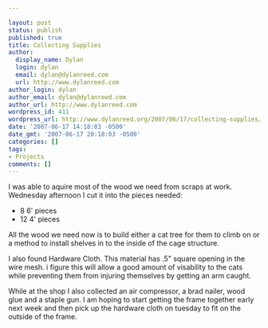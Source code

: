 ```yaml
---

layout: post
status: publish
published: true
title: Collecting Supplies
author:
  display_name: Dylan
  login: dylan
  email: dylan@dylanreed.com
  url: http://www.dylanreed.com
author_login: dylan
author_email: dylan@dylanreed.com
author_url: http://www.dylanreed.com
wordpress_id: 411
wordpress_url: http://www.dylanreed.org/2007/06/17/collecting-supplies/
date: '2007-06-17 14:18:03 -0500'
date_gmt: '2007-06-17 20:18:03 -0500'
categories: []
tags:
- Projects
comments: []
---
```


I was able to aquire most of the wood we need from scraps at work. Wednesday afternoon I cut it into the pieces needed:

  * 8 6' pieces
  * 12 4' pieces
  


  
All the wood we need now is to build either a cat tree for them to climb on or a method to install shelves in to the inside of the cage structure.

I also found Hardware Cloth. This material has .5" square opening in the wire mesh. i figure this will allow a good amount of visability to the cats while preventing them from injuring themselves by getting an arm caught.

While at the shop I also collected an air compressor, a brad nailer, wood glue and a staple gun. I am hoping to start getting the frame together early next week and then pick up the hardware cloth on tuesday to fit on the outside of the frame.

